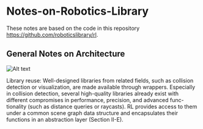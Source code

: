 # Notes-on-Robotics-Library

These notes are based on the code in this repository https://github.com/roboticslibrary/rl.

## General Notes on Architecture

![Alt text](resources/overview?raw=true "Title")

Library reuse: Well-designed libraries from related fields, such as collision detection or visualization, are made available through wrappers. Especially in collision detection, several high-quality libraries already exist with different compromises in performance, precision, and advanced func- tionality (such as distance queries or raycasts). RL provides access to them under a common scene graph data structure and encapsulates their functions in an abstraction layer (Section II-E).
